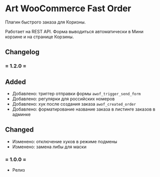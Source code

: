 # Art WooCommerce Fast Order

Плагин быстрого заказа для Коризны.

Работает на REST API. Форма выводиться автоматически в Мини корзине и на странице Корзины. 


## Changelog

### = 1.2.0 =
## Added
- Добавлено: триггер отправки формы `awof_trigger_send_form`
- Добавлено: регулярки для российских номеров
- Добавлено: хук после создания заказа `awof_created_order`
- Добавлено: форматирование название заказа в листинге заказов в админке

## Changed
- Изменено: отключение хуков в режиме подмены
- Изменено: замена либы для маски

### = 1.0.0 =
* Релиз

